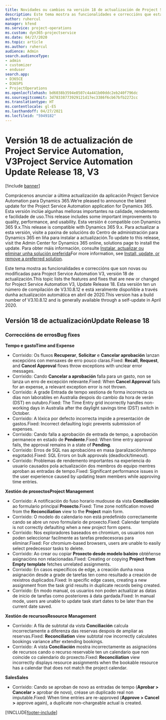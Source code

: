 ```yaml
---
title: Novidades ou cambios na versión 18 de actualización de Project Service Automation, V3
description: Este tema mostra as funcionalidades e correccións que están dispoñibles la versión 18 de actualización de Project Service Automation, V3.
author: ruhercul
manager: kfend
ms.service: project-operations
ms.custom: dyn365-projectservice
ms.date: 04/27/2020
ms.topic: article
ms.author: ruhercul
audience: Admin
search.audienceType:
- admin
- customizer
- enduser
search.app:
- D365CE
- D365PS
- ProjectOperations
ms.openlocfilehash: bd6038b3594e8507c4a441b00ddc2eb240f796dc
ms.sourcegitcommit: 3d78338773929121d17ec3386f6cb67bfb2272cc
ms.translationtype: HT
ms.contentlocale: gl-ES
ms.lasthandoff: 04/27/2021
ms.locfileid: "5949182"
---
```

# <a name="project-service-automation-update-release-18-v3"></a><span data-ttu-id="d393f-103">Versión 18 de actualización de Project Service Automation, V3</span><span class="sxs-lookup"><span data-stu-id="d393f-103">Project Service Automation Update Release 18, V3</span></span>

[!include [banner](../includes/psa-now-project-operations.md)]

<span data-ttu-id="d393f-104">Comprácenos anunciar a última actualización da aplicación Project Service Automation para Dynamics 365.</span><span class="sxs-lookup"><span data-stu-id="d393f-104">We’re pleased to announce the latest update for the Project Service Automation application for Dynamics 365.</span></span> <span data-ttu-id="d393f-105">Esta versión inclúe algunhas melloras importantes na calidade, rendemento e facilidade de uso.</span><span class="sxs-lookup"><span data-stu-id="d393f-105">This release includes some important improvements to quality, performance, and usability.</span></span> <span data-ttu-id="d393f-106">Esta versión é compatible con Dynamics 365 9.x.</span><span class="sxs-lookup"><span data-stu-id="d393f-106">This release is compatible with Dynamics 365 9.x.</span></span> <span data-ttu-id="d393f-107">Para actualizar a esta versión, visite a paxina de solucións do Centro de administración para Dynamics 365 en liña para instalar a actualización.</span><span class="sxs-lookup"><span data-stu-id="d393f-107">To update to this release, visit the Admin Center for Dynamics 365 online, solutions page to install the update.</span></span> <span data-ttu-id="d393f-108">Para obter máis información, consulte [Instalar, actualizar ou eliminar unha solución preferida](/power-platform/admin/install-remove-preferred-solution)</span><span class="sxs-lookup"><span data-stu-id="d393f-108">For more information, see [Install, update, or remove a preferred solution](/power-platform/admin/install-remove-preferred-solution).</span></span>

<span data-ttu-id="d393f-109">Este tema mostra as funcionalidades e correccións que son novas ou modificadas para Project Service Automation V3, versión 18 de actualización.</span><span class="sxs-lookup"><span data-stu-id="d393f-109">This topic lists the features and fixes that are new or changed for Project Service Automation V3, Update Release 18.</span></span> <span data-ttu-id="d393f-110">Esta versión ten un número de compilación de V3.10.8.12 e está xeralmente dispoñible a través dunha actualización automática en abril de 2020.</span><span class="sxs-lookup"><span data-stu-id="d393f-110">This version has a build number of V3.10.8.12 and is generally available through a self-update in April 2020.</span></span>

## <a name="update-release-18"></a><span data-ttu-id="d393f-111">Versión 18 de actualización</span><span class="sxs-lookup"><span data-stu-id="d393f-111">Update Release 18</span></span>

### <a name="bug-fixes"></a><span data-ttu-id="d393f-112">Correccións de erros</span><span class="sxs-lookup"><span data-stu-id="d393f-112">Bug fixes</span></span>

<span data-ttu-id="d393f-113">**Tempo e gasto**</span><span class="sxs-lookup"><span data-stu-id="d393f-113">**Time and Expense**</span></span>

- <span data-ttu-id="d393f-114">Corrixido: Os fluxos **Recuperar**, **Solicitar** e **Cancelar aprobación** lanzan excepcións con mensaxes de erro pouco claras.</span><span class="sxs-lookup"><span data-stu-id="d393f-114">Fixed: **Recall**, **Request**, and **Cancel Approval** flows throw exceptions with unclear error messages.</span></span>
- <span data-ttu-id="d393f-115">Corrixido: Cando **Cancelar a aprobación** falla para un gasto, non se lanza un erro de excepción relevante.</span><span class="sxs-lookup"><span data-stu-id="d393f-115">Fixed: When **Cancel Approval** fails for an expense, a relevant exception error is not thrown.</span></span>
- <span data-ttu-id="d393f-116">Corrixido: A grade Entrada de tempo xestiona de forma incorrecta os días non laborables en Australia despois do cambio da hora de verán (DST) en outubro.</span><span class="sxs-lookup"><span data-stu-id="d393f-116">Fixed: The Time Entry grid incorrectly handles non-working days in Australia after the daylight savings time (DST) switch in October.</span></span>
- <span data-ttu-id="d393f-117">Corrixido: A lóxica por defecto incorrecta impide a presentación de gastos.</span><span class="sxs-lookup"><span data-stu-id="d393f-117">Fixed: Incorrect defaulting logic prevents submission of expenses.</span></span>
- <span data-ttu-id="d393f-118">Corrixido: Cando falla a aprobación de entrada de tempo, a aprobación permanece en estado de **Pendente**.</span><span class="sxs-lookup"><span data-stu-id="d393f-118">Fixed: When time entry approval fails, the approval remains in a state of **Pending**.</span></span>
- <span data-ttu-id="d393f-119">Corrixido: Erros de SQL nas aprobacións en masa (paralización/tempo esgotado).</span><span class="sxs-lookup"><span data-stu-id="d393f-119">Fixed: SQL Errors on bulk approvals (deadlock/timeout).</span></span>
- <span data-ttu-id="d393f-120">Corrixido: Problemas de rendemento importantes na experiencia do usuario causados pola actualización dos membros do equipo mentres aproban as entradas de tempo.</span><span class="sxs-lookup"><span data-stu-id="d393f-120">Fixed: Significant performance issues in the user experience caused by updating team members while approving time entries.</span></span>

<span data-ttu-id="d393f-121">**Xestión de proxectos**</span><span class="sxs-lookup"><span data-stu-id="d393f-121">**Project Management**</span></span>

- <span data-ttu-id="d393f-122">Corrixido: A notificación do fuso horario mudouse da vista **Conciliación** ao formulario principal **Proxecto**.</span><span class="sxs-lookup"><span data-stu-id="d393f-122">Fixed: Time zone notification moved from the **Reconciliation** view to the **Project** main form.</span></span>
- <span data-ttu-id="d393f-123">Corrixido: O modelo do calendario non está predefinido correctamente cando se abre un novo formulario de proxecto.</span><span class="sxs-lookup"><span data-stu-id="d393f-123">Fixed: Calendar template is not correctly defaulting when a new project form opens.</span></span>
- <span data-ttu-id="d393f-124">Corrixido: Nos exploradores baseados en chromium, os usuarios non poden seleccionar facilmente as tarefas predecesoras para eliminar.</span><span class="sxs-lookup"><span data-stu-id="d393f-124">Fixed: For chromium-based browsers, users are unable to easily select predecessor tasks to delete.</span></span>
- <span data-ttu-id="d393f-125">Corrixido: Ao crear ou copiar **Proxecto desde modelo baleiro** obtéñense asignacións non relacionadas.</span><span class="sxs-lookup"><span data-stu-id="d393f-125">Fixed: Creating or copying **Project from Empty template** fetches unrelated assignments.</span></span>
- <span data-ttu-id="d393f-126">Corrixido: En casos específicos de edge, a creación dunha nova asignación desde a grade de tarefas ten como resultado a creación de rexistros duplicados.</span><span class="sxs-lookup"><span data-stu-id="d393f-126">Fixed: In specific edge cases, creating a new assignment from the task grid results in duplicate records being created.</span></span>
- <span data-ttu-id="d393f-127">Corrixido: En modo manual, os usuarios non poden actualizar as datas de inicio de tarefas como posteriores á data gardada.</span><span class="sxs-lookup"><span data-stu-id="d393f-127">Fixed: In manual mode, users are unable to update task start dates to be later than the current date saved.</span></span>

<span data-ttu-id="d393f-128">**Xestión de recursos**</span><span class="sxs-lookup"><span data-stu-id="d393f-128">**Resource Management**</span></span>

- <span data-ttu-id="d393f-129">Corrixido: A fila de subtotal da vista **Conciliación** calcula incorrectamente a diferenza das reservas despois de ampliar as reservas.</span><span class="sxs-lookup"><span data-stu-id="d393f-129">Fixed: **Reconciliation** view subtotal row incorrectly calculates bookings variance after extending bookings.</span></span>
- <span data-ttu-id="d393f-130">Corrixido: A vista **Conciliación** mostra incorrectamente as asignacións de recursos cando o recurso reservable ten un calendario que non coincide co calendario do proxecto.</span><span class="sxs-lookup"><span data-stu-id="d393f-130">Fixed: **Reconciliation** view incorrectly displays resource assignments when the bookable resource has a calendar that does not match the project calendar.</span></span>

<span data-ttu-id="d393f-131">**Sales**</span><span class="sxs-lookup"><span data-stu-id="d393f-131">**Sales**</span></span>

- <span data-ttu-id="d393f-132">Corrixido: Cando se aproban de novo as entradas de tempo (**Aprobar > Cancelar >** aprobar de novo), créase un duplicado real non imputable.</span><span class="sxs-lookup"><span data-stu-id="d393f-132">Fixed: When time entries are re-approved (**Approve > Cancel >** approve again), a duplicate non-chargeable actual is created.</span></span>


[!INCLUDE[footer-include](../includes/footer-banner.md)]